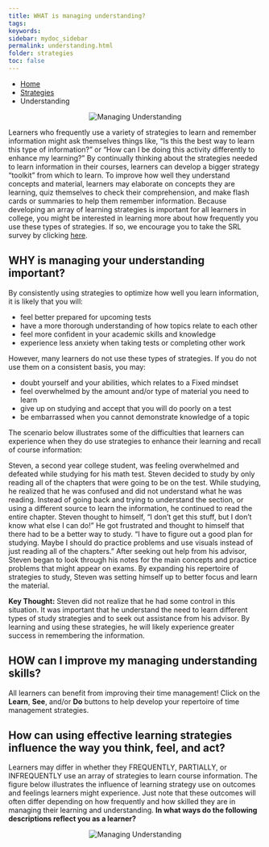 ```yaml
---
title: WHAT is managing understanding?
tags: 
keywords: 
sidebar: mydoc_sidebar
permalink: understanding.html
folder: strategies
toc: false
---
```


<ul class="breadcrumb">
    <li><a href="index.html">Home</a></li>
    <li><a href="strategies.html">Strategies</a></li>
    <li class="active">Understanding</li>
</ul>


<center><img src='images/LSManagingUnderstanding.JPG' alt='Managing Understanding' /></center>

Learners who frequently use a variety of strategies to learn and remember information might ask themselves things like, “Is this the best way to learn this type of information?” or “How can I be doing this activity differently to enhance my learning?” By continually thinking about the strategies needed to learn information in their courses, learners can develop a bigger strategy “toolkit” from which to learn. To improve how well they understand concepts and material, learners may elaborate on concepts they are learning, quiz themselves to check their comprehension, and make flash cards or summaries to help them remember information. 
Because developing an array of learning strategies is important for all learners in college, you might be interested in learning more about how frequently you use these types of strategies. If so, we encourage you to take the SRL survey by clicking <a href="https://demo.daacs.net/">here</a>.

## WHY is managing your understanding important?

By consistently using strategies to optimize how well you learn information, it is likely that you will:
* feel better prepared for upcoming tests
* have a more thorough understanding of how topics relate to each other
* feel more confident in your academic skills and knowledge
* experience less anxiety when taking tests or completing other work

However, many learners do not use these types of strategies. If you do not use them on a consistent basis, you may:

* doubt yourself and your abilities, which relates to a Fixed mindset
* feel overwhelmed by the amount and/or type of material you need to learn
* give up on studying and accept that you will do poorly on a test
* be embarrassed when you cannot demonstrate knowledge of a topic

The scenario below illustrates some of the difficulties that learners can experience when they do use strategies to enhance their learning and recall of course information:

<div markdown="span" class="alert alert-success" role="alert"><i class="fa fa-exclamation-circle"></i>
Steven, a second year college student, was feeling overwhelmed and defeated while studying for his math test. Steven decided to study by only reading all of the chapters that were going to be on the test. While studying, he realized that he was confused and did not understand what he was reading. Instead of going back and trying to understand the section, or using a different source to learn the information, he continued to read the entire chapter. Steven thought to himself, “I don’t get this stuff, but I don’t know what else I can do!” He got frustrated and thought to himself that there had to be a better way to study. “I have to figure out a good plan for studying. Maybe I should do practice problems and use visuals instead of just reading all of the chapters.” After seeking out help from his advisor, Steven began to look through his notes for the main concepts and practice problems that might appear on exams. By expanding his repertoire of strategies to study, Steven was setting himself up to better focus and learn the material. 
</div>

**Key Thought:** Steven did not realize that he had some control in this situation. It was important that he understand the need to learn different types of study strategies and to seek out assistance from his advisor. By learning and using these strategies, he will likely experience greater success in remembering the information.

## HOW can I improve my managing understanding skills?
All learners can benefit from improving their time management! Click on the **Learn**, **See**, and/or **Do** buttons to help develop your repertoire of time management strategies.

## How can using effective learning strategies influence the way you think, feel, and act?
Learners may differ in whether they FREQUENTLY, PARTIALLY, or INFREQUENTLY use an array of strategies to learn course information. The figure below illustrates the influence of learning strategy use on outcomes and feelings learners might experience. Just note that these outcomes will often differ depending on how frequently and how skilled they are in managing their learning and understanding. **In what ways do the following descriptions reflect you as a learner?**

<center><img src='images/LSManagingUnderstanding2.JPG' alt='Managing Understanding' /></center>
